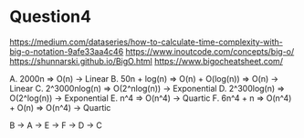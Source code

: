 # Question4

https://medium.com/dataseries/how-to-calculate-time-complexity-with-big-o-notation-9afe33aa4c46
https://www.inoutcode.com/concepts/big-o/
https://shunnarski.github.io/BigO.html
https://www.bigocheatsheet.com/

A. 2000n => O(n) -> Linear
B. 50n + log(n) => O(n) + O(log(n)) => O(n) -> Linear
C. 2^3000nlog(n) => O(2^nlog(n)) -> Exponential
D. 2^300log(n) => O(2^log(n)) -> Exponential
E. n^4 => O(n^4) -> Quartic
F. 6n^4 + n => O(n^4) + O(n) => O(n^4) -> Quartic

B -> A -> E -> F -> D -> C